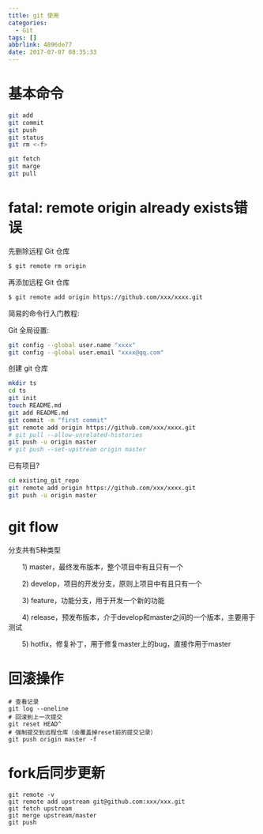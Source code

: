 ```yaml
---
title: git 使用
categories:
  - Git
tags: []
abbrlink: 4896de77
date: 2017-07-07 08:35:33
---
```

# 基本命令

```sh
git add
git commit
git push
git status
git rm <-f>

git fetch
git marge
git pull
```



<!-- more -->



# fatal: remote origin already exists错误

先删除远程 Git 仓库
```sh
$ git remote rm origin
```
再添加远程 Git 仓库
```sh
$ git remote add origin https://github.com/xxx/xxxx.git
```

简易的命令行入门教程:

Git 全局设置:
```bash
git config --global user.name "xxxx"
git config --global user.email "xxxx@qq.com"
```
创建 git 仓库
```bash
mkdir ts
cd ts
git init
touch README.md
git add README.md
git commit -m "first commit"
git remote add origin https://github.com/xxx/xxxx.git
# git pull --allow-unrelated-histories
git push -u origin master
# git push --set-upstream origin master
```
已有项目?
```bash
cd existing_git_repo
git remote add origin https://github.com/xxx/xxxx.git
git push -u origin master
```



# git flow

分支共有5种类型

　　1) master，最终发布版本，整个项目中有且只有一个

　　2) develop，项目的开发分支，原则上项目中有且只有一个

　　3) feature，功能分支，用于开发一个新的功能

　　4) release，预发布版本，介于develop和master之间的一个版本，主要用于测试

　　5) hotfix，修复补丁，用于修复master上的bug，直接作用于master



# 回滚操作

```shell
# 查看记录
git log --oneline
# 回滚到上一次提交
git reset HEAD^
# 强制提交到远程仓库（会覆盖掉reset前的提交记录）
git push origin master -f
```



# fork后同步更新

```shell
git remote -v 
git remote add upstream git@github.com:xxx/xxx.git
git fetch upstream
git merge upstream/master
git push
```

